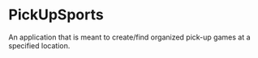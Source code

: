 # PickUpSports

An application that is meant to create/find organized pick-up games at a specified location.
